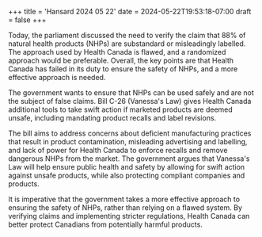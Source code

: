 +++
title = 'Hansard 2024 05 22'
date = 2024-05-22T19:53:18-07:00
draft = false
+++

Today, the parliament discussed the need to verify the claim that 88% of natural health products (NHPs) are substandard or misleadingly labelled. The approach used by Health Canada is flawed, and a randomized approach would be preferable. Overall, the key points are that Health Canada has failed in its duty to ensure the safety of NHPs, and a more effective approach is needed.

The government wants to ensure that NHPs can be used safely and are not the subject of false claims. Bill C-26 (Vanessa's Law) gives Health Canada additional tools to take swift action if marketed products are deemed unsafe, including mandating product recalls and label revisions.

The bill aims to address concerns about deficient manufacturing practices that result in product contamination, misleading advertising and labelling, and lack of power for Health Canada to enforce recalls and remove dangerous NHPs from the market. The government argues that Vanessa's Law will help ensure public health and safety by allowing for swift action against unsafe products, while also protecting compliant companies and products.

It is imperative that the government takes a more effective approach to ensuring the safety of NHPs, rather than relying on a flawed system. By verifying claims and implementing stricter regulations, Health Canada can better protect Canadians from potentially harmful products.